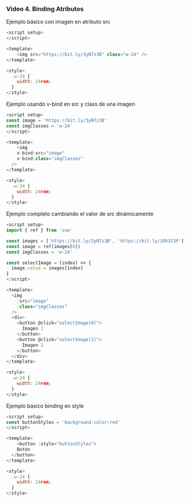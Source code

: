 ### Video 4. Binding Atributos

Ejemplo básico con imagen en atributo src
```js
<script setup>
</script>

<template>
	<img src="https://bit.ly/3yN7z3B" class="w-24" />
</template>

<style>
  .w-24 {
    width: 24rem;
  }
</style>
```

Ejemplo usando v-bind en src y class de una imagen
```js
<script setup>
const image = 'https://bit.ly/3yN7z3B'
const imgClasses = 'w-24'
</script>

<template>
	<img
    v-bind:src="image"
    v-bind:class="imgClasses"
  />
</template>

<style>
  .w-24 {
    width: 24rem;
  }
</style>
```

Ejemplo completo cambiando el valor de src dinámicamente
```js
<script setup>
import { ref } from 'vue'

const images = ['https://bit.ly/3yN7z3B', 'https://bit.ly/3OhIC5P']
const image = ref(images[0])
const imgClasses = 'w-24'

const selectImage = (index) => {
  image.value = images[index]
}
</script>

<template>
  <img
    :src="image"
    :class="imgClasses"
  />
  <div>
    <button @click="selectImage(0)">
      Imagen 1
    </button>
    <button @click="selectImage(1)">
      Imagen 2
    </button>
  </div>
</template>

<style>
  .w-24 {
    width: 24rem;
  }
</style>
```

Ejemplo básico binding en style
```js
<script setup>
const buttonStyles = 'background-color:red'
</script>

<template>
	<button :style="buttonStyles">
    Botón
  </button>
</template>

<style>
  .w-24 {
    width: 24rem;
  }
</style>
```